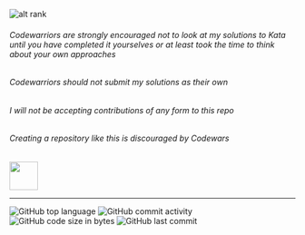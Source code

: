 ![alt rank](https://www.codewars.com/users/Michael%20F./badges/large?logo=false&theme=dark)
###### Codewarriors are strongly encouraged not to look at my solutions to Kata until you have completed it yourselves or at least took the time to think about your own approaches

###### Codewarriors should not submit my solutions as their own

###### I will not be accepting contributions of any form to this repo

###### Creating a repository like this is discouraged by Codewars
<kbd>
<a href="https://www.codewars.com/users/Michael%20F." target="_blank" title="click me!!" rel="noopener noreferrer"><img src="https://avatars.githubusercontent.com/u/82717311?s=100" height=50px></a>
</kbd>

<br/>
<hr/>

![GitHub top language](https://img.shields.io/github/languages/top/Michael-Futral/CodeWarsSolutions)
![GitHub commit activity](https://img.shields.io/github/commit-activity/m/Michael-Futral/CodeWarsSolutions)
![GitHub code size in bytes](https://img.shields.io/github/languages/code-size/Michael-Futral/CodeWarsSolutions)
![GitHub last commit](https://img.shields.io/github/last-commit/Michael-Futral/CodeWarsSolutions)
